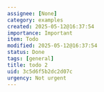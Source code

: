 ```yaml
---
assignee: [None]
category: examples
created: 2025-05-12@16:37:54
importance: Important
item: Todo
modified: 2025-05-12@16:37:54
status: Done
tags: [general]
title: todo 2
uid: 3c5d6f5b2dc2d07c
urgency: Not urgent
---
```


